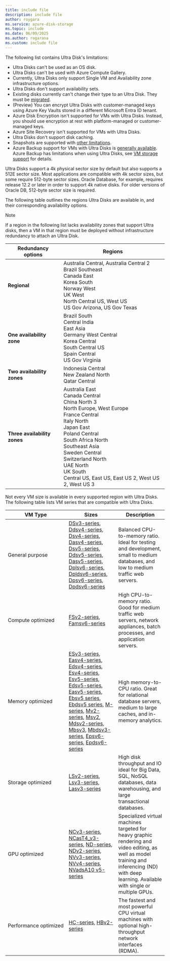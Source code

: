 ```yaml
---
title: include file
description: include file
author: roygara
ms.service: azure-disk-storage
ms.topic: include
ms.date: 06/09/2025
ms.author: rogarana
ms.custom: include file
---
```


The following list contains Ultra Disk's limitations:
- Ultra Disks can't be used as an OS disk.
- Ultra Disks can't be used with Azure Compute Gallery.
- Currently, Ultra Disks only support Single VM and Availability zone infrastructure options.
- Ultra Disks don't support availability sets.
- Existing disks currently can't change their type to an Ultra Disk. They must be [migrated](/azure/virtual-machines/disks-convert-types?tabs=azure-powershell#migrate-to-premium-ssd-v2-or-ultra-disk-using-snapshots).
- (Preview) You can encrypt Ultra Disks with customer-managed keys using Azure Key Vaults stored in a different Microsoft Entra ID tenant.
- Azure Disk Encryption isn't supported for VMs with Ultra Disks. Instead, you should use encryption at rest with platform-managed or customer-managed keys.
- Azure Site Recovery isn't supported for VMs with Ultra Disks.
- Ultra Disks don't support disk caching.
- Snapshots are supported with [other limitations](/azure/virtual-machines/disks-incremental-snapshots?tabs=azure-powershell#incremental-snapshots-of-premium-ssd-v2-and-ultra-disks).
- Azure Backup support for VMs with Ultra Disks is [generally available](/azure/backup/backup-support-matrix-iaas#vm-storage-support). Azure Backup has limitations when using Ultra Disks, see [VM storage support](/azure/backup/backup-support-matrix-iaas#vm-storage-support) for details.

Ultra Disks support a 4k physical sector size by default but also supports a 512E sector size. Most applications are compatible with 4k sector sizes, but some require 512-byte sector sizes. Oracle Database, for example, requires release 12.2 or later in order to support 4k native disks. For older versions of Oracle DB, 512-byte sector size is required.

The following table outlines the regions Ultra Disks are available in, and their corresponding availability options.

> [!NOTE]
> If a region in the following list lacks availability zones that support Ultra disks, then a VM in that region must be deployed without infrastructure redundancy to attach an Ultra Disk.

| Redundancy options | Regions |
|--------------------|---------|
| **Regional** | Australia Central, Australia Central 2<br/>Brazil Southeast<br/>Canada East<br/>Korea South<br/>Norway West<br/>UK West<br/>North Central US, West US<br/>US Gov Arizona, US Gov Texas |
| **One availability zone** | Brazil South<br/>Central India<br/>East Asia<br/>Germany West Central<br/>Korea Central<br/>South Central US<br/>Spain Central<br/>US Gov Virginia |
| **Two availability zones** | Indonesia Central<br/>New Zealand North<br/>Qatar Central |
| **Three availability zones** | Australia East<br/>Canada Central<br/>China North 3<br/>North Europe, West Europe<br/>France Central<br/>Italy North<br/>Japan East<br/>Poland Central<br/>South Africa North<br/>Southeast Asia<br/>Sweden Central<br/>Switzerland North<br/>UAE North<br/>UK South<br/>Central US, East US, East US 2, West US 2, West US 3 |

Not every VM size is available in every supported region with Ultra Disks. The following table lists VM series that are compatible with Ultra Disks.

|VM Type     |Sizes    |Description  |
|------------|---------|-------------|
| General purpose|[DSv3-series](/azure/virtual-machines/sizes/general-purpose/dsv3-series?tabs=sizebasic), [Ddsv4-series](/azure/virtual-machines/sizes/general-purpose/ddsv4-series?tabs=sizestorageremote), [Dsv4-series](/azure/virtual-machines/sizes/general-purpose/dsv4-series?tabs=sizebasic), [Dasv4-series](/azure/virtual-machines/sizes/general-purpose/dasv4-series?tabs=sizestorageremote), [Dsv5-series](/azure/virtual-machines/sizes/general-purpose/dsv5-series?tabs=sizestorageremote), [Ddsv5-series](/azure/virtual-machines/sizes/general-purpose/ddsv5-series?tabs=sizestorageremote), [Dasv5-series](/azure/virtual-machines/sizes/general-purpose/dasv5-series?tabs=sizestorageremote), [Dplsv6-series](/azure/virtual-machines/sizes/general-purpose/dplsv6-series?tabs=sizestorageremote), [Dpldsv6-series](/azure/virtual-machines/sizes/general-purpose/dpldsv6-series?tabs=sizestorageremote), [Dpsv6-series](/azure/virtual-machines/sizes/general-purpose/dpsv6-series?tabs=sizestorageremote), [Dpdsv6-series](/azure/virtual-machines/sizes/general-purpose/dpdsv6-series?tabs=sizestorageremote)| Balanced CPU-to-memory ratio. Ideal for testing and development, small to medium databases, and low to medium traffic web servers.|
| Compute optimized|[FSv2-series](/azure/virtual-machines/fsv2-series), [Famsv6-series](/azure/virtual-machines/sizes/compute-optimized/famsv6-series?tabs=sizestorageremote)| High CPU-to-memory ratio. Good for medium traffic web servers, network appliances, batch processes, and application servers.|
| Memory optimized|[ESv3-series](/azure/virtual-machines/ev3-esv3-series#esv3-series), [Easv4-series](/azure/virtual-machines/sizes/memory-optimized/easv4-series?tabs=sizestorageremote), [Edsv4-series](/azure/virtual-machines/sizes/memory-optimized/edsv4-series?tabs=sizestorageremote), [Esv4-series](/azure/virtual-machines/sizes/memory-optimized/esv4-series?tabs=sizestorageremote), [Esv5-series](/azure/virtual-machines/sizes/memory-optimized/esv5-series?tabs=sizestorageremote), [Edsv5-series](/azure/virtual-machines/sizes/memory-optimized/edsv5-series?tabs=sizestorageremote), [Easv5-series](/azure/virtual-machines/easv5-eadsv5-series#easv5-series), [Ebsv5 series](/azure/virtual-machines/ebdsv5-ebsv5-series#ebsv5-series), [Ebdsv5 series](/azure/virtual-machines/ebdsv5-ebsv5-series#ebdsv5-series), [M-series](/azure/virtual-machines/sizes/memory-optimized/m-series?tabs=sizestorageremote), [Mv2-series](/azure/virtual-machines/sizes/memory-optimized/mv2-series?tabs=sizestorageremote), [Msv2](/azure/virtual-machines/sizes/memory-optimized/msv2-mm-series?tabs=sizestorageremote), [Mdsv2-series](/azure/virtual-machines/sizes/memory-optimized/mdsv2-mm-series?tabs=sizestorageremote), [Mbsv3](/azure/virtual-machines/sizes/memory-optimized/mbsv3-series?tabs=sizestorageremote), [Mbdsv3-series](/azure/virtual-machines/sizes/memory-optimized/mbdsv3-series?tabs=sizestorageremote), [Epsv6-series](/azure/virtual-machines/sizes/memory-optimized/epsv6-series?tabs=sizebasic), [Epdsv6-series](/azure/virtual-machines/sizes/memory-optimized/epdsv6-series?tabs=sizebasic) |High memory-to-CPU ratio. Great for relational database servers, medium to large caches, and in-memory analytics.
| Storage optimized|[LSv2-series](/azure/virtual-machines/lsv2-series), [Lsv3-series](/azure/virtual-machines/lsv3-series), [Lasv3-series](/azure/virtual-machines/lasv3-series)|High disk throughput and IO ideal for Big Data, SQL, NoSQL databases, data warehousing, and large transactional databases.|
| GPU optimized| [NCv3-series](/azure/virtual-machines/ncv3-series), [NCasT4_v3-series](/azure/virtual-machines/nct4-v3-series), [ND-series](/azure/virtual-machines/nd-series), [NDv2-series](/azure/virtual-machines/ndv2-series), [NVv3-series](/azure/virtual-machines/nvv3-series), [NVv4-series](/azure/virtual-machines/nvv4-series), [NVadsA10 v5-series](/azure/virtual-machines/nva10v5-series)| Specialized virtual machines targeted for heavy graphic rendering and video editing, as well as model training and inferencing (ND) with deep learning. Available with single or multiple GPUs.|
| <nobr>Performance optimized</nobr> | [HC-series](/azure/virtual-machines/hc-series), [HBv2-series](/azure/virtual-machines/hbv2-series)|The fastest and most powerful CPU virtual machines with optional high-throughput network interfaces (RDMA).|
